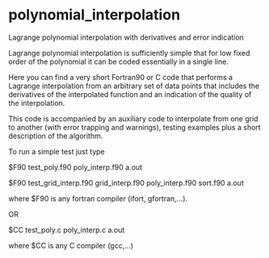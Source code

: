 # polynomial_interpolation
Lagrange polynomial interpolation with derivatives and error indication

Lagrange polynomial interpolation is sufficiently simple that for low fixed order of the polynomial it can be
coded essentially in a single line.

Here you can find a very short Fortran90 or C code that performs a Lagrange interpolation from an arbitrary set of data points
that includes the derivatives of the interpolated function and an indication of the quality of the interpolation.

This code is accompanied by an auxiliary code to interpolate from one grid to another (with error trapping and warnings),
testing examples plus a short description of the algorithm.

To run a simple test just type

$F90  test_poly.f90  poly_interp.f90
a.out

$F90  test_grid_interp.f90 grid_interp.f90 poly_interp.f90 sort.f90
a.out

where $F90 is any fortran compiler (ifort, gfortran,...).

OR

$CC test_poly.c  poly_interp.c
a.out

where $CC is any C compiler (gcc,...)
